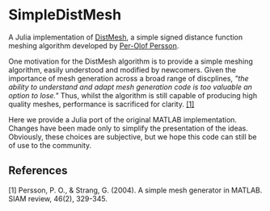 # SimpleDistMesh
A Julia implementation of [DistMesh](http://persson.berkeley.edu/distmesh/), a simple signed distance function meshing algorithm developed by [Per-Olof Persson](http://persson.berkeley.edu/).

One motivation for the DistMesh algorithm is to provide a simple meshing algorithm, easily understood and modified by newcomers. Given the importance of mesh generation across a broad range of discplines, _"the ability to understand and adapt mesh generation code is too valuable an option to lose."_ Thus, whilst the algorithm is still capable of producing high quality meshes, performance is sacrificed for clarity. [[1]](#1)

Here we provide a Julia port of the original MATLAB implementation. Changes have been made only to simplify the presentation of the ideas. Obviously, these choices are subjective, but we hope this code can still be of use to the community.

## References
<a id="1">[1]</a> Persson, P. O., & Strang, G. (2004). A simple mesh generator in MATLAB. SIAM review, 46(2), 329-345.